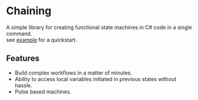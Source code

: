 # Chaining
A simple library for creating functional state machines in C# code in a single command.<br>
see [example](https://github.com/Nucs/Chaining/blob/master/example/Program.cs) for a quickstart.
## Features
* Build complex workflows in a matter of minutes.
* Ability to access local variables initiated in previous states without hassle.
* Pulse based machines.
